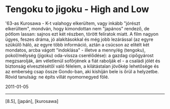 # Tengoku to jigoku - High and Low

'63-as Kurosawa - K-t valahogy elkerültem, vagy inkább "jórészt elkerültem", mondván, hogy kimondottan nem "japános" rendező, de pótlom lassan: sajnos ezt két részben, törött feliratok miatt. A film nagyon ügyes, feszes dráma, jó alakításokkal és még jobb lezárással (az egyre szükülő háló, az egyre több információ, aztán a csúcson az elítélt két mondatos, arcba vágott "indoklása" - illetve a menny/ég (tengoku), pokol/mélység (jigoku) oda-vissza cserélődése): a gazdag cipőgyárost megzsarolják, ám véletlenül sofőrjének a fiát rabolják el - a családi jólét és biztonság elvesztésétől való félelem, a kilátástalan jövőkép lehetősége és az emberség csap össze Gondo-ban, aki kishíján bele is őrül a helyzetbe. Rövid tanulság: ne építs villát nyomornegyed fölé.

2011-01-05 

----

[8.5], [japán], [kurosawa]
